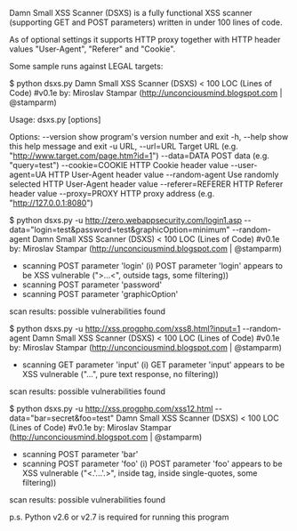 Damn Small XSS Scanner (DSXS) is a fully functional XSS scanner (supporting GET and POST parameters) written in under 100 lines of code.

As of optional settings it supports HTTP proxy together with HTTP header values "User-Agent", "Referer" and "Cookie".

Some sample runs against LEGAL targets:

$ python dsxs.py
Damn Small XSS Scanner (DSXS) < 100 LOC (Lines of Code) #v0.1e
 by: Miroslav Stampar (http://unconciousmind.blogspot.com | @stamparm)

Usage: dsxs.py [options]

Options:
  --version          show program's version number and exit
  -h, --help         show this help message and exit
  -u URL, --url=URL  Target URL (e.g. "http://www.target.com/page.htm?id=1")
  --data=DATA        POST data (e.g. "query=test")
  --cookie=COOKIE    HTTP Cookie header value
  --user-agent=UA    HTTP User-Agent header value
  --random-agent     Use randomly selected HTTP User-Agent header value
  --referer=REFERER  HTTP Referer header value
  --proxy=PROXY      HTTP proxy address (e.g. "http://127.0.0.1:8080")

$ python dsxs.py -u http://zero.webappsecurity.com/login1.asp --data="login=test&password=test&graphicOption=minimum" --random-agent
Damn Small XSS Scanner (DSXS) < 100 LOC (Lines of Code) #v0.1e
 by: Miroslav Stampar (http://unconciousmind.blogspot.com | @stamparm)

* scanning POST parameter 'login'
 (i) POST parameter 'login' appears to be XSS vulnerable (">...<", outside tags, some filtering))
* scanning POST parameter 'password'
* scanning POST parameter 'graphicOption'

scan results: possible vulnerabilities found

$ python dsxs.py -u http://xss.progphp.com/xss8.html?input=1 --random-agent
Damn Small XSS Scanner (DSXS) < 100 LOC (Lines of Code) #v0.1e
 by: Miroslav Stampar (http://unconciousmind.blogspot.com | @stamparm)

* scanning GET parameter 'input'
 (i) GET parameter 'input' appears to be XSS vulnerable ("...", pure text response, no filtering))

scan results: possible vulnerabilities found

$ python dsxs.py -u http://xss.progphp.com/xss12.html --data="bar=secret&foo=test"
Damn Small XSS Scanner (DSXS) < 100 LOC (Lines of Code) #v0.1e
 by: Miroslav Stampar (http://unconciousmind.blogspot.com | @stamparm)

* scanning POST parameter 'bar'
* scanning POST parameter 'foo'
 (i) POST parameter 'foo' appears to be XSS vulnerable ("<.'...'.>", inside tag, inside single-quotes, some filtering))

scan results: possible vulnerabilities found

p.s. Python v2.6 or v2.7 is required for running this program